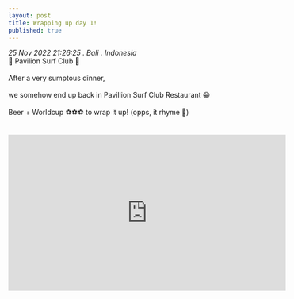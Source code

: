 ```yaml
---
layout: post
title: Wrapping up day 1!
published: true
---
```

_25 Nov 2022 21:26:25 . Bali . Indonesia_
<br>
📍 Pavilion Surf Club 📍
<br>
<br>
After a very sumptous dinner,  
<br>
we somehow end up back in Pavillion Surf Club Restaurant 😁
<br>
<br>
Beer + Worldcup ⚽⚽⚽ to wrap it up! (opps, it rhyme 🤭)
<br>
<br>
<iframe width="560" height="315" src="https://www.youtube.com/embed/vGeYxQmug04" frameborder="0" allow="accelerometer; autoplay; encrypted-media; gyroscope; picture-in-picture" allowfullscreen></iframe>
